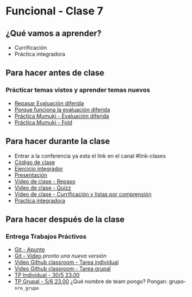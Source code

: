 # Funcional - Clase 7

## ¿Qué vamos a aprender?

* Currificación
* Práctica integradora

## Para hacer antes de clase

### Prácticar temas vistos y aprender temas nuevos

* [Repasar Evaluación diferida](https://docs.google.com/document/d/1JOlRcFZ7Ehm9gx_wH77MkhvObcyKS7Wqo4Sm8joMJBM/edit#heading=h.t4n5o8teoj0i)
* [Porque funciona la evaluación diferida](http://wiki.uqbar.org/wiki/articles/estrategias-de-evaluacion.html#tocAnchor-1-7)
* [Práctica Mumuki - Evaluación diferida](https://mumuki.io/pdep-utn/lessons/746-programacion-funcional-practica-evaluacion-diferida)
* [Práctica Mumuki - Fold](https://mumuki.io/pdep-utn/lessons/744-programacion-funcional-dominar-el-mundo-con-nada)

## Para hacer durante la clase

* Entrar a la conferencia ya esta el link en el canal #link-clases
* [Código de clase](https://github.com/pdep-utn/sabados-tarde/blob/master/seguimiento/2020/funcional/practica/clase-8.hs)
* [Ejercicio integrador](https://docs.google.com/document/d/1ZJLz84JEPoEWZ9aVCJRWoHomfscUc04yECqSMOvdVZU/edit)
* [Presentación](https://docs.google.com/presentation/d/1aB3KV-tSNb46U6UcvDwh7i69khg3Hbo6GQxW70OrVTo)
* [Video de clase - Repaso](https://drive.google.com/open?id=1smUzufuMvLwsf1tEsUL1u4_9wiD5k_f6)
* [Video de clase - Quizz](https://drive.google.com/open?id=1vAURwJI_hgqg2Ej_HhQaptABmplxeGKF)
* [Video de clase - Currificación y listas por comprensión](https://drive.google.com/open?id=1O52gwYio9-DmlJnhBAEalCPRsKqYtNU-)
* [Practica integradora](https://docs.google.com/document/d/1ZJLz84JEPoEWZ9aVCJRWoHomfscUc04yECqSMOvdVZU)

## Para hacer después de la clase

### Entrega Trabajos Práctivos

* [Git - Apunte](https://docs.google.com/document/d/1nadC6-rwR2eRC0FYFWuq22pCRyZWXmCiPBuQ0cD-vMI/edit#heading=h.r9wuhoi4rpgq)
* [Git - Video](https://www.youtube.com/watch?v=rRKe7l-ZNvM) _pronto una nueva versión_
* [Video Github classroom - Tarea individual](https://youtu.be/bA1EE9TzBzY)
* [Video Github classroom - Tarea grupal](https://youtu.be/GSKq0GF2qbE)
* [TP Individual - 30/5 23.00](https://classroom.github.com/a/x5dRQ6HG)
* [TP Grupal - 5/6 23.00](https://classroom.github.com/g/1E2PP66F) ¿Qué nombre de team pongo? Pongan: grupo-`nro_grupo`
